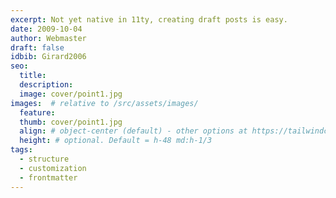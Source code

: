 ```yaml
---
excerpt: Not yet native in 11ty, creating draft posts is easy.
date: 2009-10-04
author: Webmaster
draft: false
idbib: Girard2006
seo:
  title:
  description:
  image: cover/point1.jpg
images:  # relative to /src/assets/images/
  feature: 
  thumb: cover/point1.jpg
  align: # object-center (default) - other options at https://tailwindcss.com/docs/object-position
  height: # optional. Default = h-48 md:h-1/3
tags:
  - structure
  - customization
  - frontmatter
---
```



